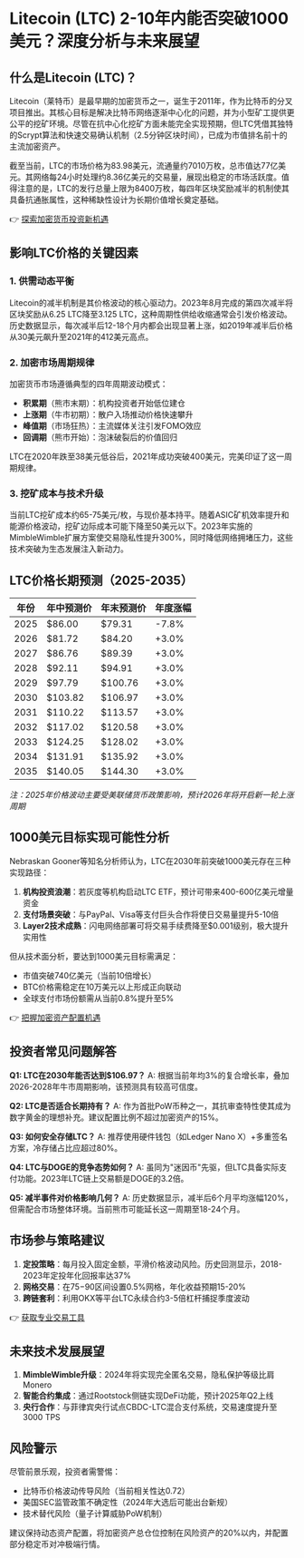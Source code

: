 # Litecoin (LTC) 2-10年内能否突破1000美元？深度分析与未来展望

## 什么是Litecoin (LTC)？

Litecoin（莱特币）是最早期的加密货币之一，诞生于2011年，作为比特币的分叉项目推出。其核心目标是解决比特币网络逐渐中心化的问题，并为小型矿工提供更公平的挖矿环境。尽管在抗中心化挖矿方面未能完全实现预期，但LTC凭借其独特的Scrypt算法和快速交易确认机制（2.5分钟区块时间），已成为市值排名前十的主流加密资产。

截至当前，LTC的市场价格为83.98美元，流通量约7010万枚，总市值达77亿美元。其网络每24小时处理约8.36亿美元的交易量，展现出稳定的市场活跃度。值得注意的是，LTC的发行总量上限为8400万枚，每四年区块奖励减半的机制使其具备抗通胀属性，这种稀缺性设计为长期价值增长奠定基础。

👉 [探索加密货币投资新机遇](https://bit.ly/okx_welcome)

## 影响LTC价格的关键因素

### 1. 供需动态平衡
Litecoin的减半机制是其价格波动的核心驱动力。2023年8月完成的第四次减半将区块奖励从6.25 LTC降至3.125 LTC，这种周期性供给收缩通常会引发价格波动。历史数据显示，每次减半后12-18个月内都会出现显著上涨，如2019年减半后价格从30美元飙升至2021年的412美元高点。

### 2. 加密市场周期规律
加密货币市场遵循典型的四年周期波动模式：
- **积累期**（熊市末期）：机构投资者开始低位建仓
- **上涨期**（牛市初期）：散户入场推动价格快速攀升
- **峰值期**（市场狂热）：主流媒体关注引发FOMO效应
- **回调期**（熊市开始）：泡沫破裂后的价值回归

LTC在2020年跌至38美元低谷后，2021年成功突破400美元，完美印证了这一周期规律。

### 3. 挖矿成本与技术升级
当前LTC挖矿成本约65-75美元/枚，与现价基本持平。随着ASIC矿机效率提升和能源价格波动，挖矿边际成本可能下降至50美元以下。2023年实施的MimbleWimble扩展方案使交易隐私性提升300%，同时降低网络拥堵压力，这些技术突破为生态发展注入新动力。

## LTC价格长期预测（2025-2035）

| 年份 | 年中预测价 | 年末预测价 | 年度涨幅 |
|------|------------|------------|----------|
| 2025 | $86.00     | $79.31     | -7.8%    |
| 2026 | $81.72     | $84.20     | +3.0%    |
| 2027 | $86.76     | $89.39     | +3.0%    |
| 2028 | $92.11     | $94.91     | +3.0%    |
| 2029 | $97.79     | $100.76    | +3.0%    |
| 2030 | $103.82    | $106.97    | +3.0%    |
| 2031 | $110.22    | $113.57    | +3.0%    |
| 2032 | $117.02    | $120.58    | +3.0%    |
| 2033 | $124.25    | $128.02    | +3.0%    |
| 2034 | $131.91    | $135.92    | +3.0%    |
| 2035 | $140.05    | $144.30    | +3.0%    |

*注：2025年价格波动主要受美联储货币政策影响，预计2026年将开启新一轮上涨周期*

## 1000美元目标实现可能性分析

Nebraskan Gooner等知名分析师认为，LTC在2030年前突破1000美元存在三种实现路径：
1. **机构投资浪潮**：若灰度等机构启动LTC ETF，预计可带来400-600亿美元增量资金
2. **支付场景突破**：与PayPal、Visa等支付巨头合作将使日交易量提升5-10倍
3. **Layer2技术成熟**：闪电网络部署可将交易手续费降至$0.001级别，极大提升实用性

但从技术面分析，要达到1000美元目标需满足：
- 市值突破740亿美元（当前10倍增长）
- BTC价格需稳定在10万美元以上形成正向联动
- 全球支付市场份额需从当前0.8%提升至5%

👉 [把握加密资产配置机遇](https://bit.ly/okx_welcome)

## 投资者常见问题解答

**Q1: LTC在2030年能否达到$106.97？**
A: 根据当前年均3%的复合增长率，叠加2026-2028年牛市周期影响，该预测具有较高可信度。

**Q2: LTC是否适合长期持有？**
A: 作为首批PoW币种之一，其抗审查特性使其成为数字黄金的理想补充。建议配置比例不超过加密资产的15%。

**Q3: 如何安全存储LTC？**
A: 推荐使用硬件钱包（如Ledger Nano X）+多重签名方案，冷存储占比应超过80%。

**Q4: LTC与DOGE的竞争态势如何？**
A: 虽同为"迷因币"先驱，但LTC具备实际支付功能。2023年LTC链上交易额是DOGE的3.2倍。

**Q5: 减半事件对价格影响几何？**
A: 历史数据显示，减半后6个月平均涨幅120%，但需配合市场整体环境。当前熊市可能延长这一周期至18-24个月。

## 市场参与策略建议

1. **定投策略**：每月投入固定金额，平滑价格波动风险。历史回测显示，2018-2023年定投年化回报率达37%
2. **网格交易**：在$75-$90区间设置0.5%网格，年化收益预期15-20%
3. **跨链套利**：利用OKX等平台LTC永续合约3-5倍杠杆捕捉季度波动

👉 [获取专业交易工具](https://bit.ly/okx_welcome)

## 未来技术发展展望

1. **MimbleWimble升级**：2024年将实现完全匿名交易，隐私保护等级比肩Monero
2. **智能合约集成**：通过Rootstock侧链实现DeFi功能，预计2025年Q2上线
3. **央行合作**：与菲律宾央行试点CBDC-LTC混合支付系统，交易速度提升至3000 TPS

## 风险警示

尽管前景乐观，投资者需警惕：
- 比特币价格波动传导风险（当前相关性达0.72）
- 美国SEC监管政策不确定性（2024年大选后可能出台新规）
- 技术替代风险（量子计算威胁PoW机制）

建议保持动态资产配置，将加密资产总仓位控制在风险资产的20%以内，并配置部分稳定币对冲极端行情。
